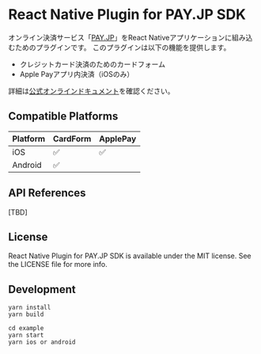# React Native Plugin for PAY.JP SDK

オンライン決済サービス「[PAY.JP](https://pay.jp/)」をReact Nativeアプリケーションに組み込むためのプラグインです。
このプラグインは以下の機能を提供します。

- クレジットカード決済のためのカードフォーム
- Apple Payアプリ内決済（iOSのみ）

詳細は[公式オンラインドキュメント](https://pay.jp/docs/)を確認ください。

## Compatible Platforms

|Platform|CardForm          |ApplePay          |
|--------|------------------|------------------|
|iOS     |:white_check_mark:|:white_check_mark:|
|Android |:white_check_mark:|                  |


## API References

[TBD]

## License

React Native Plugin for PAY.JP SDK is available under the MIT license. See the LICENSE file for more info.

## Development

```
yarn install
yarn build
```

```
cd example
yarn start
yarn ios or android
```
